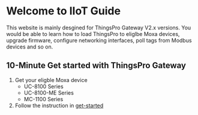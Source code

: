 # Welcome to IIoT Guide

This website is mainly desgined for ThingsPro Gateway V2.x versions. You would be able to learn how to load ThingsPro to eliglbe Moxa devices, upgrade firmware, configure networking interfaces, poll tags from Modbus devices and so on.

## 10-Minute Get started with ThingsPro Gateway

1. Get your eligble Moxa device
    - UC-8100 Series
    - UC-8100-ME Series
    - MC-1100 Series
2. Follow the instruction in [get-started](/get-started)
